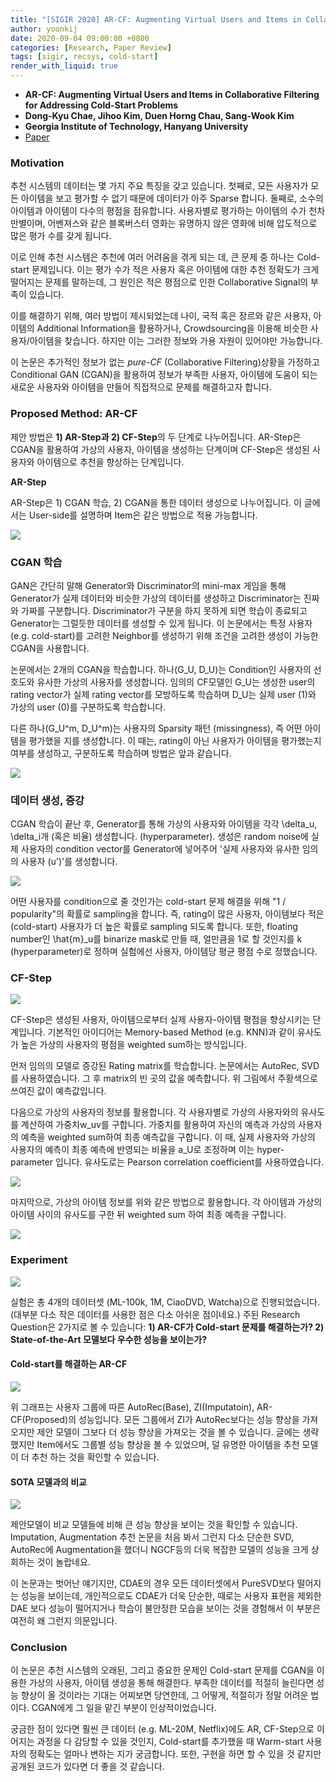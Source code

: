 ```yaml
---
title: "[SIGIR 2020] AR-CF: Augmenting Virtual Users and Items in Collaborative Filtering for Addressing Cold-Start Problems"
author: yoonkij
date: 2020-09-04 09:00:00 +0800
categories: [Research, Paper Review]
tags: [sigir, recsys, cold-start]
render_with_liquid: true
---
```


* **AR-CF: Augmenting Virtual Users and Items in Collaborative Filtering for Addressing Cold-Start Problems**
* **Dong-Kyu Chae, Jihoo Kim, Duen Horng Chau, Sang-Wook Kim**
* **Georgia Institute of Technology, Hanyang University**
* [Paper](https://dl.acm.org/doi/abs/10.1145/3397271.3401038)
  
  
### Motivation

추천 시스템의 데이터는 몇 가지 주요 특징을 갖고 있습니다. 첫째로, 모든 사용자가 모든 아이템을 보고 평가할 수 없기 때문에 데이터가 아주 Sparse 합니다. 둘째로, 소수의 아이템과 아이템이 다수의 평점을 점유합니다. 사용자별로 평가하는 아이템의 수가 천차만별이며, 어벤져스와 같은 블록버스터 영화는 유명하지 않은 영화에 비해 압도적으로 많은 평가 수를 갖게 됩니다.

이로 인해 추천 시스템은 추천에 여러 어려움을 겪게 되는 데, 큰 문제 중 하나는 Cold-start 문제입니다. 이는 평가 수가 적은 사용자 혹은 아이템에 대한 추천 정확도가 크게 떨어지는 문제를 말하는데, 그 원인은 적은 평점으로 인한 Collaborative Signal의 부족이 있습니다.

이를 해결하기 위해, 여러 방법이 제시되었는데 나이, 국적 혹은 장르와 같은 사용자, 아이템의 Additional Information을 활용하거나, Crowdsourcing을 이용해 비슷한 사용자/아이템을 찾습니다. 하지만 이는 그러한 정보와 가용 자원이 있어야만 가능합니다.

이 논문은 추가적인 정보가 없는 *pure-CF* (Collaborative Filtering)상황을 가정하고 Conditional GAN (CGAN)을 활용하여 정보가 부족한 사용자, 아이템에 도움이 되는 새로운 사용자와 아이템을 만들어 직접적으로 문제를 해결하고자 합니다.

### Proposed Method: AR-CF

제안 방법은 **1) AR-Step과 2) CF-Step**의 두 단계로 나누어집니다. AR-Step은 CGAN을 활용하여 가상의 사용자, 아이템을 생성하는 단계이며 CF-Step은 생성된 사용자와 아이템으로 추천을 향상하는 단계입니다.

**AR-Step**

AR-Step은 1) CGAN 학습, 2) CGAN을 통한 데이터 생성으로 나누어집니다. 
이 글에서는 User-side를 설명하며 Item은 같은 방법으로 적용 가능합니다.

![](https://velog.velcdn.com/images/yoongi0428/post/2ba72ceb-39db-4f3b-a5e9-8e83bec2f079/image.png)


### CGAN 학습

GAN은 간단히 말해 Generator와 Discriminator의 mini-max 게임을 통해 Generator가 실제 데이터와 비슷한 가상의 데이터를 생성하고 Discriminator는 진짜와 가짜를 구분합니다. Discriminator가 구분을 하지 못하게 되면 학습이 종료되고 Generator는 그럴듯한 데이터를 생성할 수 있게 됩니다. 이 논문에서는 특정 사용자 (e.g. cold-start)를 고려한 Neighbor를 생성하기 위해 조건을 고려한 생성이 가능한 CGAN을 사용합니다.

논문에서는 2개의 CGAN을 학습합니다. 하나(G_U, D_U)는 Condition인 사용자의 선호도와 유사한 가상의 사용자를 생성합니다. 임의의 CF모델인 G_U는 생성한 user의 rating vector가 실제 rating vector를 모방하도록 학습하며 D_U는 실제 user (1)와 가상의 user (0)를 구분하도록 학습합니다.

다른 하나(G_U^m, D_U^m)는 사용자의 Sparsity 패턴 (missingness), 즉 어떤 아이템을 평가했을 지를 생성합니다. 이 때는, rating이 아닌 사용자가 아이템을 평가했는지 여부를 생성하고, 구분하도록 학습하며 방법은 앞과 같습니다.

![](https://velog.velcdn.com/images/yoongi0428/post/759f0241-feee-42a6-be61-b3923b430eca/image.png)


### 데이터 생성, 증강

CGAN 학습이 끝난 후, Generator를 통해 가상의 사용자와 아이템을 각각 \delta_u, \delta_i개 (혹은 비율) 생성합니다. (hyperparameter). 생성은 random noise에 실제 사용자의 condition vector를 Generator에 넣어주어 '실제 사용자와 유사한 임의의 사용자 (u')'를 생성합니다.

![](https://velog.velcdn.com/images/yoongi0428/post/368ea8dc-cf3f-499a-957f-47364410c36f/image.png)


어떤 사용자를 condition으로 줄 것인가는 cold-start 문제 해결을 위해 "1 / popularity"의 확률로 sampling을 합니다. 즉, rating이 많은 사용자, 아이템보다 적은 (cold-start) 사용자가 더 높은 확률로 sampling 되도록 합니다. 또한, floating number인 \hat{m}_u를 binarize mask로 만들 때, 얼만큼을 1로 할 것인지를 k (hyperparameter)로 정하며 실험에선 사용자, 아이템당 평균 평점 수로 정했습니다.

### CF-Step

![](https://velog.velcdn.com/images/yoongi0428/post/d72ac4bf-f776-4105-8784-235f03df5dc9/image.png)


CF-Step은 생성된 사용자, 아이템으로부터 실제 사용자-아이템 평점을 향상시키는 단계입니다. 기본적인 아이디어는 Memory-based Method (e.g. KNN)과 같이 유사도가 높은 가상의 사용자의 평점을 weighted sum하는 방식입니다.

먼저 임의의 모델로 증강된 Rating matrix를 학습합니다. 논문에서는 AutoRec, SVD를 사용하였습니다. 그 후 matrix의 빈 곳의 값을 예측합니다. 위 그림에서 주황색으로 쓰여진 값이 예측값입니다.

다음으로 가상의 사용자의 정보를 활용합니다. 각 사용자별로 가상의 사용자와의 유사도를 계산하여 가중치w_uv를 구합니다. 가중치를 활용하여 자신의 예측과 가상의 사용자의 예측을 weighted sum하여 최종 예측값을 구합니다. 이 때, 실제 사용자와 가상의 사용자의 예측이 최종 예측에 반영되는 비율을 a_U로 조정하며 이는 hyper-parameter 입니다. 유사도로는 Pearson correlation coefficient를 사용하였습니다.

![](https://velog.velcdn.com/images/yoongi0428/post/b7d43091-798d-4654-a67c-8e9a246a5bc3/image.png)


마지막으로, 가상의 아이템 정보를 위와 같은 방법으로 활용합니다. 각 아이템과 가상의 아이템 사이의 유사도를 구한 뒤 weighted sum 하여 최종 예측을 구합니다.

![](https://velog.velcdn.com/images/yoongi0428/post/1a9c36f3-f622-4581-80c1-825d6813fb49/image.png)


### Experiment

![](https://velog.velcdn.com/images/yoongi0428/post/59a32d6d-403e-400f-bdd2-924022412ca9/image.png)

실험은 총 4개의 데이터셋 (ML-100k, 1M, CiaoDVD, Watcha)으로 진행되었습니다. (대부분 다소 작은 데이터를 사용한 점은 다소 아쉬운 점이네요.) 주된 Research Question은 2가지로 볼 수 있습니다: **1) AR-CF가 Cold-start 문제를 해결하는가? 2) State-of-the-Art 모델보다 우수한 성능을 보이는가?**

#### Cold-start를 해결하는 AR-CF

![](https://velog.velcdn.com/images/yoongi0428/post/c2c1a3f2-6101-42c5-b135-ad71df32a3fc/image.png)


위 그래프는 사용자 그룹에 따른 AutoRec(Base), ZI(Imputatoin), AR-CF(Proposed)의 성능입니다. 모든 그룹에서 ZI가 AutoRec보다는 성능 향상을 가져오지만 제안 모델이 그보다 더 성능 향상을 가져오는 것을 볼 수 있습니다. 글에는 생략했지만 Item에서도 그룹별 성능 향상을 볼 수 있었으며, 덜 유명한 아이템을 추천 모델이 더 추천 하는 것을 확인할 수 있습니다.

#### SOTA 모델과의 비교
![](https://velog.velcdn.com/images/yoongi0428/post/c848c6b8-0541-4ac8-968a-99fae671d7b3/image.png)


제안모델이 비교 모델들에 비해 큰 성능 향상을 보이는 것을 확인할 수 있습니다. Imputation, Augmentation 추천 논문을 처음 봐서 그런지 다소 단순한 SVD, AutoRec에 Augmentation을 했더니 NGCF등의 더욱 복잡한 모델의 성능을 크게 상회하는 것이 놀랍네요.

이 논문과는 벗어난 얘기지만, CDAE의 경우 모든 데이터셋에서 PureSVD보다 떨어지는 성능을 보이는데, 개인적으로도 CDAE가 더욱 단순한, 때로는 사용자 표현을 제외한 DAE 보다 성능이 떨어지거나 학습이 불안정한 모습을 보이는 것을 경험해서 이 부분은 여전히 왜 그런지 의문입니다.

### Conclusion

이 논문은 추천 시스템의 오래된, 그리고 중요한 문제인 Cold-start 문제를 CGAN을 이용한 가상의 사용자, 아이템 생성을 통해 해결한다. 부족한 데이터를 적절히 늘린다면 성능 향상이 올 것이라는 기대는 어찌보면 당연한데, 그 어떻게, 적절히가 정말 어려운 법이다. CGAN에게 그 일을 맡긴 부분이 인상적이었습니다.

궁금한 점이 있다면 훨씬 큰 데이터 (e.g. ML-20M, Netflix)에도 AR, CF-Step으로 이어지는 과정을 다 감당할 수 있을 것인지, Cold-start를 추가했을 때 Warm-start 사용자의 정확도는 얼마나 변하는 지가 궁금합니다. 또한, 구현을 하면 할 수 있을 것 같지만 공개된 코드가 있다면 더 좋을 것 같습니다.